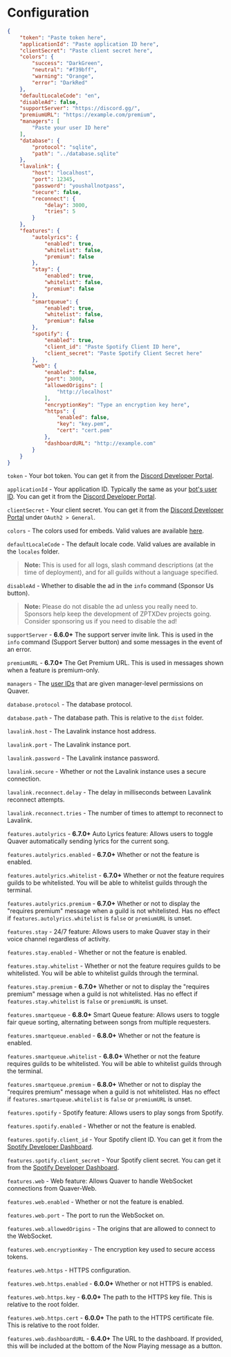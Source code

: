# Configuration

```json
{
    "token": "Paste token here",
    "applicationId": "Paste application ID here",
    "clientSecret": "Paste client secret here",
    "colors": {
        "success": "DarkGreen",
        "neutral": "#f39bff",
        "warning": "Orange",
        "error": "DarkRed"
    },
    "defaultLocaleCode": "en",
    "disableAd": false,
    "supportServer": "https://discord.gg/",
    "premiumURL": "https://example.com/premium",
    "managers": [
        "Paste your user ID here"
    ],
    "database": {
        "protocol": "sqlite",
        "path": "../database.sqlite"
    },
    "lavalink": {
        "host": "localhost",
        "port": 12345,
        "password": "youshallnotpass",
        "secure": false,
        "reconnect": {
            "delay": 3000,
            "tries": 5
        }
    },
    "features": {
        "autolyrics": {
            "enabled": true,
            "whitelist": false,
            "premium": false
        },
        "stay": {
            "enabled": true,
            "whitelist": false,
            "premium": false
        },
        "smartqueue": {
            "enabled": true,
            "whitelist": false,
            "premium": false
        },
        "spotify": {
            "enabled": true,
            "client_id": "Paste Spotify Client ID here",
            "client_secret": "Paste Spotify Client Secret here"
        },
        "web": {
            "enabled": false,
            "port": 3000,
            "allowedOrigins": [
                "http://localhost"
            ],
            "encryptionKey": "Type an encryption key here",
            "https": {
                "enabled": false,
                "key": "key.pem",
                "cert": "cert.pem"
            },
            "dashboardURL": "http://example.com"
        }
    }
}
```

`token` - Your bot token. You can get it from the [Discord Developer Portal](https://discord.com/developers/applications).

`applicationId` - Your application ID. Typically the same as your [bot's user ID](https://support.discord.com/hc/en-us/articles/206346498-Where-can-I-find-my-User-Server-Message-ID-). You can get it from the [Discord Developer Portal](https://discord.com/developers/applications).

`clientSecret` - Your client secret. You can get it from the [Discord Developer Portal](https://discord.com/developers/applications) under `OAuth2 > General`.

`colors` - The colors used for embeds. Valid values are available [here](https://discord.js.org/#/docs/discord.js/main/typedef/ColorResolvable).

`defaultLocaleCode` - The default locale code. Valid values are available in the `locales` folder.
> **Note:** This is used for all logs, slash command descriptions (at the time of deployment), and for all guilds without a language specified.

`disableAd` - Whether to disable the ad in the `info` command (Sponsor Us button).
> **Note:** Please do not disable the ad unless you really need to. Sponsors help keep the development of ZPTXDev projects going. Consider sponsoring us if you need to disable the ad!

`supportServer` - **6.6.0+** The support server invite link. This is used in the `info` command (Support Server button) and some messages in the event of an error.

`premiumURL` - **6.7.0+** The Get Premium URL. This is used in messages shown when a feature is premium-only.

`managers` - The [user IDs](https://support.discord.com/hc/en-us/articles/206346498-Where-can-I-find-my-User-Server-Message-ID-) that are given manager-level permissions on Quaver.

`database.protocol` - The database protocol.

`database.path` - The database path. This is relative to the `dist` folder.

`lavalink.host` - The Lavalink instance host address.

`lavalink.port` - The Lavalink instance port.

`lavalink.password` - The Lavalink instance password.

`lavalink.secure` - Whether or not the Lavalink instance uses a secure connection.

`lavalink.reconnect.delay` - The delay in milliseconds between Lavalink reconnect attempts.

`lavalink.reconnect.tries` - The number of times to attempt to reconnect to Lavalink.

`features.autolyrics` - **6.7.0+** Auto Lyrics feature: Allows users to toggle Quaver automatically sending lyrics for the current song.

`features.autolyrics.enabled` - **6.7.0+** Whether or not the feature is enabled.

`features.autolyrics.whitelist` - **6.7.0+** Whether or not the feature requires guilds to be whitelisted. You will be able to whitelist guilds through the terminal.

`features.autolyrics.premium` - **6.7.0+** Whether or not to display the "requires premium" message when a guild is not whitelisted. Has no effect if `features.autolyrics.whitelist` is `false` or `premiumURL` is unset.

`features.stay` - 24/7 feature: Allows users to make Quaver stay in their voice channel regardless of activity.

`features.stay.enabled` - Whether or not the feature is enabled.

`features.stay.whitelist` - Whether or not the feature requires guilds to be whitelisted. You will be able to whitelist guilds through the terminal.

`features.stay.premium` - **6.7.0+** Whether or not to display the "requires premium" message when a guild is not whitelisted. Has no effect if `features.stay.whitelist` is `false` or `premiumURL` is unset.

`features.smartqueue` - **6.8.0+** Smart Queue feature: Allows users to toggle fair queue sorting, alternating between songs from multiple requesters.

`features.smartqueue.enabled` - **6.8.0+** Whether or not the feature is enabled.

`features.smartqueue.whitelist` - **6.8.0+** Whether or not the feature requires guilds to be whitelisted. You will be able to whitelist guilds through the terminal.

`features.smartqueue.premium` - **6.8.0+** Whether or not to display the "requires premium" message when a guild is not whitelisted. Has no effect if `features.smartqueue.whitelist` is `false` or `premiumURL` is unset.

`features.spotify` - Spotify feature: Allows users to play songs from Spotify.

`features.spotify.enabled` - Whether or not the feature is enabled.

`features.spotify.client_id` - Your Spotify client ID. You can get it from the [Spotify Developer Dashboard](https://developer.spotify.com/dashboard/).

`features.spotify.client_secret` - Your Spotify client secret. You can get it from the [Spotify Developer Dashboard](https://developer.spotify.com/dashboard/).

`features.web` - Web feature: Allows Quaver to handle WebSocket connections from Quaver-Web.

`features.web.enabled` - Whether or not the feature is enabled.

`features.web.port` - The port to run the WebSocket on.

`features.web.allowedOrigins` - The origins that are allowed to connect to the WebSocket.

`features.web.encryptionKey` - The encryption key used to secure access tokens.

`features.web.https` - HTTPS configuration.

`features.web.https.enabled` - **6.0.0+** Whether or not HTTPS is enabled.

`features.web.https.key` - **6.0.0+** The path to the HTTPS key file. This is relative to the root folder.

`features.web.https.cert` - **6.0.0+** The path to the HTTPS certificate file. This is relative to the root folder.

`features.web.dashboardURL` - **6.4.0+** The URL to the dashboard. If provided, this will be included at the bottom of the Now Playing message as a button.

